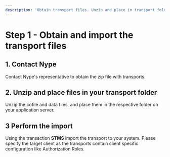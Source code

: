 ```yaml
---
description: 'Obtain transport files. Unzip and place in transport folder. Import transports using STMS transaction.'
---
```

# Step 1 - Obtain and import the transport files

## 1. Contact Nype

Contact Nype's representative to obtain the zip file with transports.

## 2. Unzip and place files in your transport folder
Unzip the cofile and data files, and place them in the respective folder on your application server.

## 3 Perform the import
Using the transaction **STMS** import the transport to your system. Please specify the target client as the transports contain client specific configuration like Authorization Roles.


